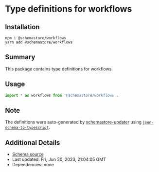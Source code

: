 # Type definitions for workflows

## Installation

```
npm i @schemastore/workflows
yarn add @schemastore/workflows
```

## Summary

This package contains type definitions for workflows.

## Usage

```ts
import * as workflows from '@schemastore/workflows';
```

## Note

The definitions were auto-generated by [schemastore-updater](https://github.com/ffflorian/schemastore-updater) using [`json-schema-to-typescript`](https://www.npmjs.com/package/json-schema-to-typescript).

## Additional Details

* [Schema source](https://github.com/SchemaStore/schemastore/tree/master/src/schemas/json/workflows)
* Last updated: Fri, Jun 30, 2023, 21:04:05 GMT
* Dependencies: none
